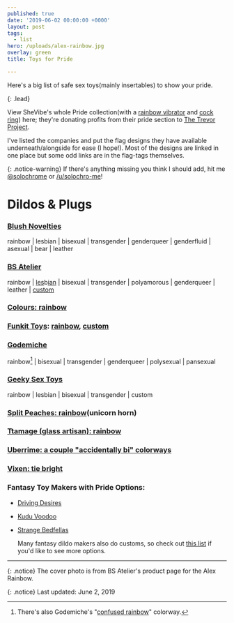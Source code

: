 ```yaml
---
published: true
date: '2019-06-02 00:00:00 +0000'
layout: post
tags:
  - list
hero: /uploads/alex-rainbow.jpg
overlay: green
title: Toys for Pride

---
```


Here's a big list of safe sex toys(mainly insertables) to show your pride.

{: .lead}

View SheVibe's whole Pride collection(with a [rainbow vibrator](https://shevibe.com/ro-80mm-7-function-bullet-vibrator-by-rocks-off-rainbow.aspx#oid=1432_1) and [cock ring]( https://shevibe.com/rascal-brawn-pride-3x-stretch-silicone-cock-ring/#oid=1432_1)) here; they're donating profits from their pride section to [The Trevor Project](https://www.thetrevorproject.org/about/).

<!--break-->

I've listed the companies and put the flag designs they have available underneath/alongside for ease (I hope!). Most of the designs are linked in one place but some odd links are in the flag-tags themselves.

{: .notice-warning}
If there's anything missing you think I should add, hit me [@solochrome](https://twitter.com/solochro_me) or [/u/solochro-me](/u/solochro-me)!

# Dildos & Plugs

### [Blush Novelties](https://shevibe.com/search.php?search_query.x=0&search_query.y=0&search_query=avant+pride#oid=1432_1)

rainbow | lesbian | bisexual | transgender | genderqueer | genderfluid | asexual | bear | leather

### [BS Atelier](https://www.bsatelier.com/en/40-dildos-pride)

rainbow | [les](https://spectrumboutique.com/product/bs-atelier-max-lesbian-pride-silicone-dildo/)b[ian](https://www.bsatelier.com/en/max/540-max-les.html) | bisexual | transgender | polyamorous | genderqueer | leather | [custom](https://www.bsatelier.com/en/38-piezas-custom)

### [Colours: rainbow](https://shevibe.com/search.php?search_query=colours+pride&page=1&limit=56&sort=relevance&brand=97&category=66#oid=1432_1)

### [Funkit Toys](https://www.funkittoys.com/shop): [rainbow](https://shevibe.com/funkit-toys-crista-swell-silicone-dildo-rainbow.aspx#oid=1432_1), [custom](https://www.funkittoys.com/customs)

### [Godemiche](https://g-silicone.com/shop/proud-to-support-pride-collection/)

rainbow[^1] | bisexual | transgender | genderqueer | polysexual | pansexual

### [Geeky Sex Toys](https://geekysextoys.com/interests/pride/)

rainbow | lesbian | bisexual | transgender | custom

### [Split Peaches: rainbow](https://shevibe.com/search.php?search_query.x=0&search_query.y=0&search_query=unicorn+rainbow#oid=1432_1)(unicorn horn)

### [Ttamage (glass artisan): rainbow](https://www.etsy.com/shop/Ttamage?search_query=rainbow)

### [Uberrime: a couple "accidentally bi" colorways](https://www.uberrime.com/shop)

### [Vixen: tie bright](https://shevibe.com/search.php?search_query.x=0&search_query.y=0&search_query=tie+bright#oid=1432_1)

### Fantasy Toy Makers with Pride Options:

- [Driving Desires](https://www.etsy.com/shop/DrivingDesiresToys?ref=simple-shop-header-name&listing_id=661992278&search_query=rainbow)

- [Kudu Voodoo](http://kuduvoodoo.net ) 

- [Strange Bedfellas](https://www.etsy.com/shop/StrangeBedfellas)

  Many fantasy dildo makers also do customs, so check out [this list](https://squirrelmunk.com/2017/10/09/list-of-fantasy-toy-makers/) if you'd like to see more options.

---

{: .notice}
The cover photo is from BS Atelier's product page for the Alex Rainbow.

{: .notice}
Last updated: June 2, 2019

[^1]: There's also Godemiche's "[confused rainbow](https://www.etsy.com/listing/269705922/the-confused-rainbow-silicone-6-inch?ga_order=most_relevant&ga_search_type=all&ga_view_type=gallery&ga_search_query=rainbow+dildo&ref=sr_gallery-1-3&organic_search_click=1&frs=1)" colorway.